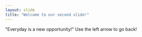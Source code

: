 ```yaml
---
layout: slide
title: "Welcome to our second slide!"
---
```

"Everyday is a new opportunity!"
Use the left arrow to go back!
